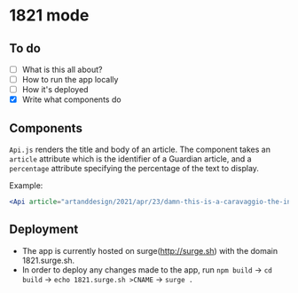 # 1821 mode

## To do

- [ ] What is this all about?
- [ ] How to run the app locally
- [ ] How it's deployed
- [x] Write what components do

## Components

`Api.js` renders the title and body of an article.
The component takes an `article` attribute which is the identifier of a Guardian article, and a `percentage` attribute specifying the percentage of the text to display.

Example:
```jsx
<Api article="artanddesign/2021/apr/23/damn-this-is-a-caravaggio-the-inside-story-of-an-old-master-found-in-spain" percentage="60" />
```

## Deployment 
* The app is currently hosted on surge(http://surge.sh) with the domain 1821.surge.sh.
* In order to deploy any changes made to the app, run `npm build` -> `cd build` -> `echo 1821.surge.sh >CNAME` -> `surge .`
